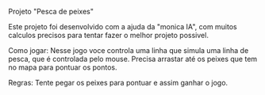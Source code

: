 Projeto "Pesca de peixes"

Este projeto foi desenvolvido com a ajuda da "monica IA", com muitos calculos precisos para tentar fazer o melhor projeto possivel.

Como jogar:
Nesse jogo voce controla uma linha que simula uma linha de pesca, que é controlada pelo mouse. Precisa arrastar até os peixes que tem no mapa para pontuar os pontos.

Regras: 
Tente pegar os peixes para pontuar e assim ganhar o jogo.
